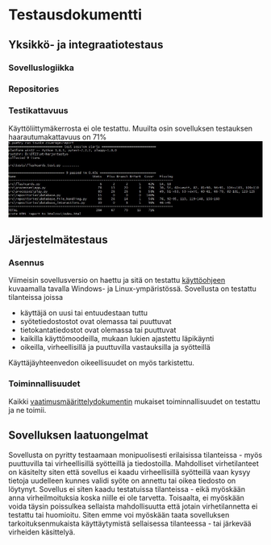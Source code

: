 
# Testausdokumentti

## Yksikkö- ja integraatiotestaus
### Sovelluslogiikka
### Repositories

### Testikattavuus
Käyttöliittymäkerrosta ei ole testattu. Muuilta osin sovelluksen testauksen haarautumakattavuus on 71%
![](./kuvat/coverage_report.JPG)

## Järjestelmätestaus
### Asennus 
Viimeisin sovellusversio on haettu ja sitä on testattu [käyttöohjeen](https://github.com/platipus82/ot-harjoitustyo/blob/main/dokumentaatio/kayttoohje.md) kuvaamalla tavalla Windows- ja Linux-ympäristössä.
Sovellusta on testattu tilanteissa joissa
- käyttäjä on uusi tai entuudestaan tuttu
- syötetiedostostot ovat olemassa tai puuttuvat
- tietokantatiedostot ovat olemassa tai puuttuvat
- kaikilla käyttömoodeilla, mukaan lukien ajastettu läpikäynti
- oikeilla, virheellisillä ja puuttuvilla vastauksilla ja syötteillä

Käyttäjäyhteenvedon oikeellisuudet on myös tarkistettu. 


### Toiminnallisuudet
Kaikki [vaatimusmäärittelydokumentin](https://github.com/platipus82/ot-harjoitustyo/blob/main/dokumentaatio/vaatimusmaarittely.md) mukaiset toiminnallisuudet on testattu ja ne toimii.

## Sovelluksen laatuongelmat
Sovellusta on pyritty testaamaan monipuolisesti erilaisissa tilanteissa - myös puuttuvilla tai virheellisillä syötteillä ja tiedostoilla. 
Mahdolliset virhetilanteet on käsitelty siten että sovellus ei kaadu virheellisillä syötteillä vaan kysyy tietoja uudelleen kunnes validi syöte on annettu tai oikea tiedosto on löytynyt. Sovellus ei siten kaadu testatuissa tilanteissa - eikä myöskään anna virheilmoituksia koska niille ei ole tarvetta. Toisaalta, ei myöskään voida täysin poissulkea sellaista mahdollisuutta että jotain virhetilannetta ei testattu tai huomioitu. Siten emme voi myöskään taata sovelluksen tarkoituksenmukaista käyttäytymistä sellaisessa tilanteessa - tai järkevää virheiden käsittelyä. 
